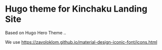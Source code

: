 # Hugo theme for Kinchaku Landing Site

Based on Hugo Hero Theme ..

We use https://zavoloklom.github.io/material-design-iconic-font/icons.html
